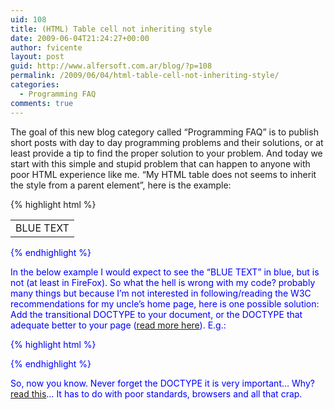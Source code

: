 ```yaml
---
uid: 108
title: (HTML) Table cell not inheriting style
date: 2009-06-04T21:24:27+00:00
author: fvicente
layout: post
guid: http://www.alfersoft.com.ar/blog/?p=108
permalink: /2009/06/04/html-table-cell-not-inheriting-style/
categories:
  - Programming FAQ
comments: true
---
```

The goal of this new blog category called &#8220;Programming FAQ&#8221; is to publish short posts with day to day programming problems and their solutions, or at least provide a tip to find the proper solution to your problem. And today we start with this simple and stupid problem that can happen to anyone with poor HTML experience like me. &#8220;My HTML table does not seems to inherit the style from a parent element&#8221;, here is the example:
  
<!--more-->

{% highlight html %}
<html>
<body>
<div style="color: blue;">
	<table>
	<tbody>
		<tr>
			<td>BLUE TEXT</td>
		</tr>
	</tbody>
	</table>
<div>
</body>
</html>
{% endhighlight %}

In the below example I would expect to see the &#8220;BLUE TEXT&#8221; in blue, but is not (at least in FireFox). So what the hell is wrong with my code? probably many things but because I&#8217;m not interested in following/reading the W3C recommendations for my uncle&#8217;s home page, here is one possible solution: Add the transitional DOCTYPE to your document, or the DOCTYPE that adequate better to your page (<a title="W3C DOCTYPE" href="http://www.w3.org/QA/2002/04/valid-dtd-list.html" target="_blank">read more here</a>). E.g.:

{% highlight html %}
<!DOCTYPE html PUBLIC "-//W3C//DTD XHTML 1.0 Transitional//EN"
"http://www.w3.org/TR/xhtml1/DTD/xhtml1-transitional.dtd">
{% endhighlight %}

So, now you know. Never forget the DOCTYPE it is very important&#8230; Why? <a title="Don't forget to add a doctype" href="http://www.w3.org/QA/Tips/Doctype" target="_blank">read this</a>&#8230; It has to do with poor standards, browsers and all that crap.
